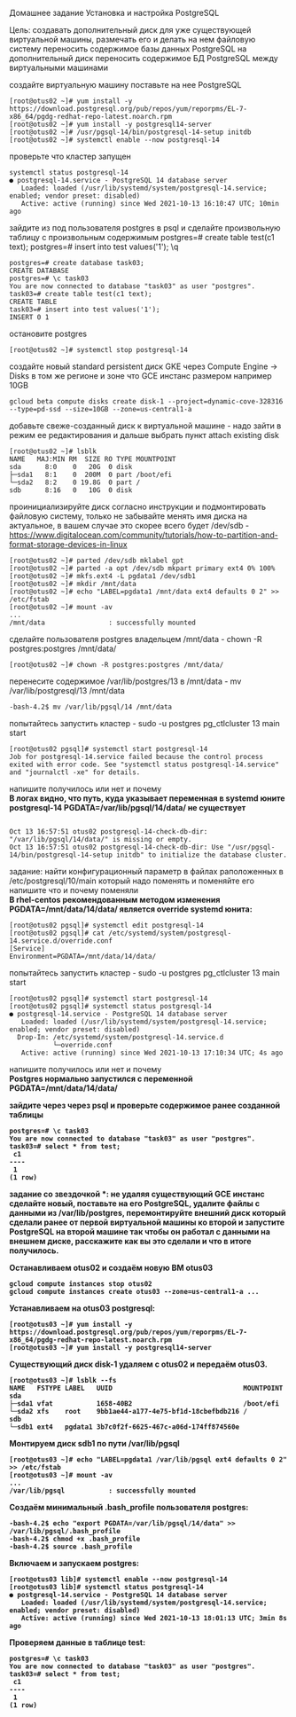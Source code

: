Домашнее задание
Установка и настройка PostgreSQL

Цель:
создавать дополнительный диск для уже существующей виртуальной машины, размечать его и делать на нем файловую систему
переносить содержимое базы данных PostgreSQL на дополнительный диск
переносить содержимое БД PostgreSQL между виртуальными машинами

создайте виртуальную машину
поставьте на нее PostgreSQL
```console
[root@otus02 ~]# yum install -y https://download.postgresql.org/pub/repos/yum/reporpms/EL-7-x86_64/pgdg-redhat-repo-latest.noarch.rpm
[root@otus02 ~]# yum install -y postgresql14-server
[root@otus02 ~]# /usr/pgsql-14/bin/postgresql-14-setup initdb
[root@otus02 ~]# systemctl enable --now postgresql-14
```
проверьте что кластер запущен
```console
systemctl status postgresql-14
● postgresql-14.service - PostgreSQL 14 database server
   Loaded: loaded (/usr/lib/systemd/system/postgresql-14.service; enabled; vendor preset: disabled)
   Active: active (running) since Wed 2021-10-13 16:10:47 UTC; 10min ago
```
зайдите из под пользователя postgres в psql и сделайте произвольную таблицу с произвольным содержимым postgres=# create table test(c1 text); postgres=# insert into test values('1'); \q
```console
postgres=# create database task03;
CREATE DATABASE
postgres=# \c task03 
You are now connected to database "task03" as user "postgres".
task03=# create table test(c1 text);
CREATE TABLE
task03=# insert into test values('1');
INSERT 0 1
```
остановите postgres
```console
[root@otus02 ~]# systemctl stop postgresql-14
```
создайте новый standard persistent диск GKE через Compute Engine -> Disks в том же регионе и зоне что GCE инстанс размером например 10GB
```console
gcloud beta compute disks create disk-1 --project=dynamic-cove-328316 --type=pd-ssd --size=10GB --zone=us-central1-a
```
добавьте свеже-созданный диск к виртуальной машине - надо зайти в режим ее редактирования и дальше выбрать пункт attach existing disk
```console
[root@otus02 ~]# lsblk
NAME   MAJ:MIN RM  SIZE RO TYPE MOUNTPOINT
sda      8:0    0   20G  0 disk 
├─sda1   8:1    0  200M  0 part /boot/efi
└─sda2   8:2    0 19.8G  0 part /
sdb      8:16   0   10G  0 disk
```
проинициализируйте диск согласно инструкции и подмонтировать файловую систему, только не забывайте менять имя диска на актуальное, в вашем случае это скорее всего будет /dev/sdb - https://www.digitalocean.com/community/tutorials/how-to-partition-and-format-storage-devices-in-linux
```console
[root@otus02 ~]# parted /dev/sdb mklabel gpt
[root@otus02 ~]# parted -a opt /dev/sdb mkpart primary ext4 0% 100%
[root@otus02 ~]# mkfs.ext4 -L pgdata1 /dev/sdb1
[root@otus02 ~]# mkdir /mnt/data
[root@otus02 ~]# echo "LABEL=pgdata1 /mnt/data ext4 defaults 0 2" >> /etc/fstab
[root@otus02 ~]# mount -av
...
/mnt/data                : successfully mounted
```
сделайте пользователя postgres владельцем /mnt/data - chown -R postgres:postgres /mnt/data/
```console
[root@otus02 ~]# chown -R postgres:postgres /mnt/data/
```
перенесите содержимое /var/lib/postgres/13 в /mnt/data - mv /var/lib/postgresql/13 /mnt/data
```console
-bash-4.2$ mv /var/lib/pgsql/14 /mnt/data
```
попытайтесь запустить кластер - sudo -u postgres pg_ctlcluster 13 main start
```console
[root@otus02 pgsql]# systemctl start postgresql-14
Job for postgresql-14.service failed because the control process exited with error code. See "systemctl status postgresql-14.service" and "journalctl -xe" for details.
```
напишите получилось или нет и почему   
<b>В логах видно, что путь, куда указывает переменная в systemd юните postgresql-14 PGDATA=/var/lib/pgsql/14/data/ не существует</b>   
<pre><code>
Oct 13 16:57:51 otus02 postgresql-14-check-db-dir: "/var/lib/pgsql/14/data/" is missing or empty.   
Oct 13 16:57:51 otus02 postgresql-14-check-db-dir: Use "/usr/pgsql-14/bin/postgresql-14-setup initdb" to initialize the database cluster.   
</code></pre>

задание: найти конфигурационный параметр в файлах раположенных в /etc/postgresql/10/main который надо поменять и поменяйте его
напишите что и почему поменяли   
<b>В rhel-centos рекомендованным методом изменения PGDATA=/mnt/data/14/data/ является override systemd юнита:</b>
```console
[root@otus02 pgsql]# systemctl edit postgresql-14
[root@otus02 pgsql]# cat /etc/systemd/system/postgresql-14.service.d/override.conf 
[Service]
Environment=PGDATA=/mnt/data/14/data/
```
попытайтесь запустить кластер - sudo -u postgres pg_ctlcluster 13 main start
```console
[root@otus02 pgsql]# systemctl start postgresql-14
[root@otus02 pgsql]# systemctl status postgresql-14
● postgresql-14.service - PostgreSQL 14 database server
   Loaded: loaded (/usr/lib/systemd/system/postgresql-14.service; enabled; vendor preset: disabled)
  Drop-In: /etc/systemd/system/postgresql-14.service.d
           └─override.conf
   Active: active (running) since Wed 2021-10-13 17:10:34 UTC; 4s ago
```
напишите получилось или нет и почему   
<b>Postgres нормально запустился с переменной PGDATA=/mnt/data/14/data/<b>   

зайдите через через psql и проверьте содержимое ранее созданной таблицы
```console
postgres=# \c task03
You are now connected to database "task03" as user "postgres".
task03=# select * from test;
 c1 
----
 1
(1 row)
```
задание со звездочкой *: не удаляя существующий GCE инстанс сделайте новый, поставьте на его PostgreSQL, удалите файлы с данными из /var/lib/postgres, 
перемонтируйте внешний диск который сделали ранее от первой виртуальной машины ко второй и запустите PostgreSQL на второй машине так чтобы он работал с данными на внешнем диске,
 расскажите как вы это сделали и что в итоге получилось.

Останавливаем otus02 и создаём новую ВМ otus03
```console
gcloud compute instances stop otus02
gcloud compute instances create otus03 --zone=us-central1-a ...
```
Устанавливаем на otus03 postgresql:
```console
[root@otus03 ~]# yum install -y https://download.postgresql.org/pub/repos/yum/reporpms/EL-7-x86_64/pgdg-redhat-repo-latest.noarch.rpm
[root@otus03 ~]# yum install -y postgresql14-server
```
Существующий диск disk-1 удаляем с otus02 и передаём otus03.
```console
[root@otus03 ~]# lsblk --fs
NAME   FSTYPE LABEL   UUID                                 MOUNTPOINT
sda                                                        
├─sda1 vfat           1658-40B2                            /boot/efi
└─sda2 xfs    root    9bb1ae44-a177-4e75-bf1d-18cbefbdb216 /
sdb                                                        
└─sdb1 ext4   pgdata1 3b7c0f2f-6625-467c-a06d-174ff874560e
```
Монтируем диск sdb1 по пути /var/lib/pgsql
```console
[root@otus03 ~]# echo "LABEL=pgdata1 /var/lib/pgsql ext4 defaults 0 2" >> /etc/fstab
[root@otus03 ~]# mount -av
...
/var/lib/pgsql           : successfully mounted
```
Создаём минимальный .bash_profile пользователя postgres:
```console
-bash-4.2$ echo "export PGDATA=/var/lib/pgsql/14/data" >> /var/lib/pgsql/.bash_profile
-bash-4.2$ chmod +x .bash_profile 
-bash-4.2$ source .bash_profile 
```
Включаем и запускаем postgres:
```console
[root@otus03 lib]# systemctl enable --now postgresql-14
[root@otus03 lib]# systemctl status postgresql-14
● postgresql-14.service - PostgreSQL 14 database server
   Loaded: loaded (/usr/lib/systemd/system/postgresql-14.service; enabled; vendor preset: disabled)
   Active: active (running) since Wed 2021-10-13 18:01:13 UTC; 3min 8s ago
```
Проверяем данные в таблице test:
```console
postgres=# \c task03 
You are now connected to database "task03" as user "postgres".
task03=# select * from test;
 c1 
----
 1
(1 row)

```
